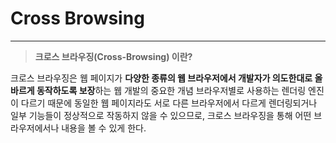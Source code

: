 # Cross Browsing

<hr/>

> **크로스 브라우징(Cross-Browsing) 이란?**

크로스 브라우징은 웹 페이지가 **다양한 종류의 웹 브라우저에서 개발자가 의도한대로 올바르게 동작하도록 보장**하는 웹 개발의 중요한 개념
브라우저별로 사용하는 렌더링 엔진이 다르기 때문에 동일한 웹 페이지라도 서로 다른 브라우저에서 다르게 렌더링되거나 일부 기능들이 정상적으로 작동하지 않을 수 있으므로, 크로스 브라우징을 통해 어떤 브라우저에서나 내용을 볼 수 있게 한다.
